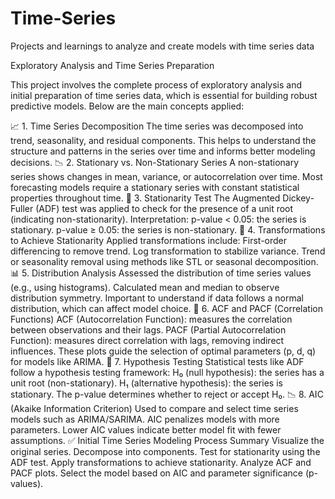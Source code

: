 # Time-Series
Projects and learnings to analyze and create models with time series data


Exploratory Analysis and Time Series Preparation

This project involves the complete process of exploratory analysis and initial preparation of time series data, which is essential for building robust predictive models. Below are the main concepts applied:

📈 1. Time Series Decomposition
The time series was decomposed into trend, seasonality, and residual components.
This helps to understand the structure and patterns in the series over time and informs better modeling decisions.
📉 2. Stationary vs. Non-Stationary Series
A non-stationary series shows changes in mean, variance, or autocorrelation over time.
Most forecasting models require a stationary series with constant statistical properties throughout time.
🧪 3. Stationarity Test
The Augmented Dickey-Fuller (ADF) test was applied to check for the presence of a unit root (indicating non-stationarity).
Interpretation:
p-value < 0.05: the series is stationary.
p-value ≥ 0.05: the series is non-stationary.
🔄 4. Transformations to Achieve Stationarity
Applied transformations include:
First-order differencing to remove trend.
Log transformation to stabilize variance.
Trend or seasonality removal using methods like STL or seasonal decomposition.
📊 5. Distribution Analysis
Assessed the distribution of time series values (e.g., using histograms).
Calculated mean and median to observe distribution symmetry.
Important to understand if data follows a normal distribution, which can affect model choice.
🔄 6. ACF and PACF (Correlation Functions)
ACF (Autocorrelation Function): measures the correlation between observations and their lags.
PACF (Partial Autocorrelation Function): measures direct correlation with lags, removing indirect influences.
These plots guide the selection of optimal parameters (p, d, q) for models like ARIMA.
📐 7. Hypothesis Testing
Statistical tests like ADF follow a hypothesis testing framework:
H₀ (null hypothesis): the series has a unit root (non-stationary).
H₁ (alternative hypothesis): the series is stationary.
The p-value determines whether to reject or accept H₀.
📉 8. AIC (Akaike Information Criterion)
Used to compare and select time series models such as ARIMA/SARIMA.
AIC penalizes models with more parameters.
Lower AIC values indicate better model fit with fewer assumptions.
✅ Initial Time Series Modeling Process Summary
Visualize the original series.
Decompose into components.
Test for stationarity using the ADF test.
Apply transformations to achieve stationarity.
Analyze ACF and PACF plots.
Select the model based on AIC and parameter significance (p-values).
